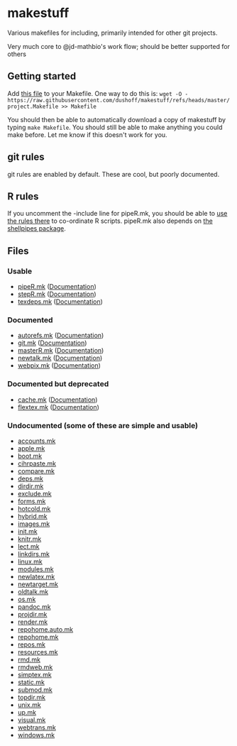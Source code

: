 # makestuff

Various makefiles for including, primarily intended for other git projects.

Very much core to @jd-mathbio's work flow; should be better supported for others

## Getting started

Add [this file](https://raw.githubusercontent.com/dushoff/makestuff/refs/heads/master/project.Makefile) to your Makefile. One way to do this is:
`wget -O - https://raw.githubusercontent.com/dushoff/makestuff/refs/heads/master/project.Makefile >> Makefile`

You should then be able to automatically download a copy of makestuff by typing `make Makefile`. You should still be able to make anything you could make before. Let me know if this doesn't work for you.

## git rules

git rules are enabled by default. These are cool, but poorly documented. 

## R rules

If you uncomment the -include line for pipeR.mk, you should be able to [use the rules there](pipeR.md) to co-ordinate R scripts. pipeR.mk also depends on [the shellpipes package](https://dushoff.github.io/shellpipes/). 

## Files

### Usable
* [pipeR.mk](pipeR.mk) ([Documentation](pipeR.md))
* [stepR.mk](stepR.mk) ([Documentation](stepR.md))
* [texdeps.mk](texdeps.mk) ([Documentation](texdeps.md))

### Documented
* [autorefs.mk](autorefs.mk) ([Documentation](autorefs.md))
* [git.mk](git.mk) ([Documentation](git.md))
* [masterR.mk](masterR.mk) ([Documentation](masterR.md))
* [newtalk.mk](newtalk.mk) ([Documentation](newtalk.md))
* [webpix.mk](webpix.mk) ([Documentation](webpix.md))

### Documented but deprecated
* [cache.mk](cache.mk) ([Documentation](cache.md))
* [flextex.mk](flextex.mk) ([Documentation](flextex.md))

### Undocumented (some of these are simple and usable)
* [accounts.mk](accounts.mk)
* [apple.mk](apple.mk)
* [boot.mk](boot.mk)
* [cihrpaste.mk](cihrpaste.mk)
* [compare.mk](compare.mk)
* [deps.mk](deps.mk)
* [dirdir.mk](dirdir.mk)
* [exclude.mk](exclude.mk)
* [forms.mk](forms.mk)
* [hotcold.mk](hotcold.mk)
* [hybrid.mk](hybrid.mk)
* [images.mk](images.mk)
* [init.mk](init.mk)
* [knitr.mk](knitr.mk)
* [lect.mk](lect.mk)
* [linkdirs.mk](linkdirs.mk)
* [linux.mk](linux.mk)
* [modules.mk](modules.mk)
* [newlatex.mk](newlatex.mk)
* [newtarget.mk](newtarget.mk)
* [oldtalk.mk](oldtalk.mk)
* [os.mk](os.mk)
* [pandoc.mk](pandoc.mk)
* [projdir.mk](projdir.mk)
* [render.mk](render.mk)
* [repohome.auto.mk](repohome.auto.mk)
* [repohome.mk](repohome.mk)
* [repos.mk](repos.mk)
* [resources.mk](resources.mk)
* [rmd.mk](rmd.mk)
* [rmdweb.mk](rmdweb.mk)
* [simptex.mk](simptex.mk)
* [static.mk](static.mk)
* [submod.mk](submod.mk)
* [topdir.mk](topdir.mk)
* [unix.mk](unix.mk)
* [up.mk](up.mk)
* [visual.mk](visual.mk)
* [webtrans.mk](webtrans.mk)
* [windows.mk](windows.mk)
